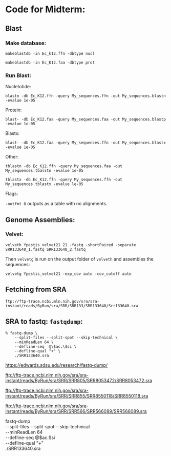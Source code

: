 # Code for Midterm:
## Blast
### Make database:
`makeblastdb -in Ec_k12.ffn -dbtype nucl`

`makeblastdb -in Ec_K12.faa -dbtype prot` 

### Run Blast:
Nucletotide:

`blastn -db Ec_K12.ffn -query My_sequences.ffn -out My_sequences.blastn -evalue 1e-05`

Protein:

`blast- -db Ec_K12.faa -query My_sequences.faa -out My_sequences.blastp -evalue 1e-05`

Blastx:

`blast- -db Ec_K12.faa -query My_sequences.ffn -out My_sequences.blastx -evalue 1e-05`

Other:

`tblastn -db Ec_K12.ffn -query My_sequences.faa -out My_sequences.tbalstn -evalue 1e-05`

`tblastx -db Ec_K12.ffn -query My_sequences.ffn -out My_sequences.tblastx -evalue le-05`

Flags:

`-outfmt 8` outputs as a table with no alignments.

## Genome Assemblies:

### Velvet:

`velveth Ypestis_velvet21 21 -fastq -shortPaired -separate SRR133640_1.fastq SRR133640_2.fastq`

Then `velvetg` is run on the output folder of `velveth` and assembles the sequences:

`velvetg Ypestis_velvet21 -exp_cov auto -cov_cutoff auto`

## Fetching from SRA

`ftp://ftp-trace.ncbi.mln.nih.gov/sra/sra-instant/reads/ByRun/sra/SRR/SRR133/SRR133640/Srr133640.sra`

## SRA to fastq: `fastqdump`:
```
% fastq-dump \
    --split-files --split-spot --skip-technical \
    --minReadLen 64 \
    --defline-seq  @\$ac.\$si \
    --defline-qual "+" \
    ./SRR133640.sra
```
    
https://edwards.sdsu.edu/research/fastq-dump/



ftp://ftp-trace.ncbi.nlm.nih.gov/sra/sra-instant/reads/ByRun/sra/SRR/SRR805/SRR8053472/SRR8053472.sra

ftp://ftp-trace.ncbi.nlm.nih.gov/sra/sra-instant/reads/ByRun/sra/SRR/SRR855/SRR8550118/SRR8550118.sra

ftp://ftp-trace.ncbi.nlm.nih.gov/sra/sra-instant/reads/ByRun/sra/SRR/SRR566/SRR566089/SRR566089.sra

 fastq-dump \
    --split-files --split-spot --skip-technical \
    --minReadLen 64 \
    --defline-seq  @\$ac.\$si \
    --defline-qual "+" \
    ./SRR133640.sra
